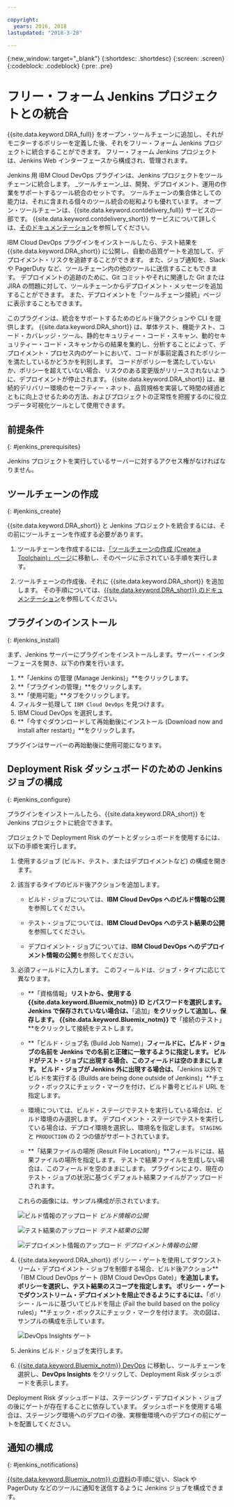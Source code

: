 ```yaml
---

copyright:
  years: 2016, 2018
lastupdated: "2018-3-28"

---
```


{:new_window: target="_blank"}
{:shortdesc: .shortdesc}
{:screen: .screen}
{:codeblock: .codeblock}
{:pre: .pre}

# フリー・フォーム Jenkins プロジェクトとの統合

{{site.data.keyword.DRA_full}} をオープン・ツールチェーンに追加し、それがモニターするポリシーを定義した後、それをフリー・フォーム Jenkins プロジェクトに統合することができます。 フリー・フォーム Jenkins プロジェクトは、Jenkins Web インターフェースから構成され、管理されます。 

Jenkins 用 IBM Cloud DevOps プラグインは、Jenkins プロジェクトをツールチェーンに統合します。
_ツールチェーン_は、開発、デプロイメント、運用の作業をサポートするツール統合のセットです。 ツールチェーンの集合体としての能力は、それに含まれる個々のツール統合の総和よりも優れています。 オープン・ツールチェーンは、{{site.data.keyword.contdelivery_full}} サービスの一部です。 {{site.data.keyword.contdelivery_short}} サービスについて詳しくは、[そのドキュメンテーション](https://console.ng.bluemix.net/docs/services/ContinuousDelivery/cd_about.html)を参照してください。

IBM Cloud DevOps プラグインをインストールしたら、テスト結果を {{site.data.keyword.DRA_short}} に公開し、自動の品質ゲートを追加して、デプロイメント・リスクを追跡することができます。
また、ジョブ通知を、Slack や PagerDuty など、ツールチェーン内の他のツールに送信することもできます。 デプロイメントの追跡のために、Git コミットやそれに関連した Git または JIRA の問題に対して、ツールチェーンからデプロイメント・メッセージを追加することができます。 また、デプロイメントを「ツールチェーン接続」ページに表示することもできます。 

このプラグインは、統合をサポートするためのビルド後アクションや CLI を提供します。
{{site.data.keyword.DRA_short}} は、単体テスト、機能テスト、コード・カバレッジ・ツール、静的セキュリティー・コード・スキャン、動的セキュリティー・コード・スキャンからの結果を集約し、分析することによって、デプロイメント・プロセス内のゲートにおいて、コードが事前定義されたポリシーを満たしているかどうかを判別します。 コードがポリシーを満たしていないか、ポリシーを超えていない場合、リスクのある変更版がリリースされないように、デプロイメントが停止されます。 {{site.data.keyword.DRA_short}} は、継続的デリバリー環境のセーフティー・ネット、品質規格を実装して時間の経過とともに向上させるための方法、およびプロジェクトの正常性を把握するのに役立つデータ可視化ツールとして使用できます。

## 前提条件
{: #jenkins_prerequisites}

Jenkins プロジェクトを実行しているサーバーに対するアクセス権がなければなりません。

## ツールチェーンの作成
{: #jenkins_create}

{{site.data.keyword.DRA_short}} と Jenkins プロジェクトを統合するには、その前にツールチェーンを作成する必要があります。 

1. ツールチェーンを作成するには、[「ツールチェーンの作成 (Create a Toolchain)」ページ](https://console.ng.bluemix.net/devops/create)に移動し、そのページに示されている手順を実行します。 

2. ツールチェーンの作成後、それに {{site.data.keyword.DRA_short}} を追加します。 その手順については、[{{site.data.keyword.DRA_short}} のドキュメンテーション](https://console.ng.bluemix.net/docs/services/DevOpsInsights/index.html)を参照してください。 

## プラグインのインストール
{: #jenkins_install}

まず、Jenkins サーバーにプラグインをインストールします。サーバー・インターフェースを開き、以下の作業を行います。

1. **「Jenkins の管理 (Manage Jenkins)」**をクリックします。
2. **「プラグインの管理」**をクリックします。 
3. **「使用可能」**タブをクリックします。
4. フィルター処理して `IBM Cloud DevOps` を見つけます。 
5. IBM Cloud DevOps を選択します。
6. **「今すぐダウンロードして再始動後にインストール (Download now and install after restart)」**をクリックします。 

プラグインはサーバーの再始動後に使用可能になります。  

## Deployment Risk ダッシュボードのための Jenkins ジョブの構成
{: #jenkins_configure}

プラグインをインストールしたら、{{site.data.keyword.DRA_short}} を Jenkins プロジェクトに統合できます。 

プロジェクトで Deployment Risk のゲートとダッシュボードを使用するには、以下の手順を実行します。

1. 使用するジョブ (ビルド、テスト、またはデプロイメントなど) の構成を開きます。

2. 該当するタイプのビルド後アクションを追加します。

   * ビルド・ジョブについては、**IBM Cloud DevOps へのビルド情報の公開**を参照してください。
   
   * テスト・ジョブについては、**IBM Cloud DevOps へのテスト結果の公開**を参照してください。
   
   * デプロイメント・ジョブについては、**IBM Cloud DevOps へのデプロイメント情報の公開**を参照してください。
   
3. 必須フィールドに入力します。 このフィールドは、ジョブ・タイプに応じて異なります。
 

   * **「資格情報」**リストから、使用する {{site.data.keyword.Bluemix_notm}} ID とパスワードを選択します。 Jenkins で保存されていない場合は、**「追加」**をクリックして追加し、保存します。 {{site.data.keyword.Bluemix_notm}} で**「接続のテスト」**をクリックして接続をテストします。
   
   * **「ビルド・ジョブ名 (Build Job Name)」**フィールドに、ビルド・ジョブの名前を Jenkins での名前と正確に一致するように指定します。 ビルドがテスト・ジョブに出現する場合、このフィールドは空のままにします。 ビルド・ジョブが Jenkins 外に出現する場合は、**「Jenkins 以外でビルドを実行する (Builds are being done outside of Jenkins)」**チェック・ボックスにチェック・マークを付け、ビルド番号とビルド URL を指定します。
   
   * 環境については、ビルド・ステージでテストを実行している場合は、ビルド環境のみ選択します。 デプロイメント・ステージでテストを実行している場合は、デプロイ環境を選択し、環境名を指定します。 `STAGING` と `PRODUCTION` の 2 つの値がサポートされています。
   
   * **「結果ファイルの場所 (Result File Location)」**フィールドには、結果ファイルの場所を指定します。 テストで結果ファイルを生成しない場合は、このフィールドを空のままにします。 プラグインにより、現在のテスト・ジョブの状況に基づくデフォルト結果ファイルがアップロードされます。

   これらの画像には、サンプル構成が示されています。
   
   ![ビルド情報のアップロード](images/Upload-Build-Info.png "ビルド情報を DRA に公開")
   _ビルド情報の公開_
   
   ![テスト結果のアップロード](images/Upload-Test-Result.png "テスト結果を DRA に公開")
   _テスト結果の公開_
   
   ![デプロイメント情報のアップロード](images/Upload-Deployment-Info.png "デプロイメント情報を DRA に公開")
   _デプロイメント情報の公開_

4. {{site.data.keyword.DRA_short}} ポリシー・ゲートを使用してダウンストリーム・デプロイメント・ジョブを制御する場合、ビルド後アクション**「IBM Cloud DevOps ゲート (IBM Cloud DevOps Gate)」**を追加します。 ポリシーを選択し、テスト結果のスコープを指定します。 ポリシー・ゲートでダウンストリーム・デプロイメントを阻止できるようにするには、**「ポリシー・ルールに基づいてビルドを阻止 (Fail the build based on the policy rules)」**チェック・ボックスにチェック・マークを付けます。 次の図は、サンプルの構成を示しています。

    ![DevOps Insights ゲート](images/DRA-Gate.png "DevOps Insights ゲート")

5. Jenkins ビルド・ジョブを実行します。

6. [{{site.data.keyword.Bluemix_notm}} DevOps](https://console.ng.bluemix.net/devops) に移動し、ツールチェーンを選択し、**DevOps Insights** をクリックして、Deployment Risk ダッシュボードを表示します。

Deployment Risk ダッシュボードは、ステージング・デプロイメント・ジョブの後にゲートが存在することに依存しています。 ダッシュボードを使用する場合は、ステージング環境へのデプロイの後、実稼働環境へのデプロイの前にゲートを配置してください。
    
## 通知の構成
{: #jenkins_notifications}

[{{site.data.keyword.Bluemix_notm}} の資料](https://console.ng.bluemix.net/docs/services/ContinuousDelivery/toolchains_integrations.html#jenkins)の手順に従い、Slack や PagerDuty などのツールに通知を送信するように Jenkins ジョブを構成できます。
